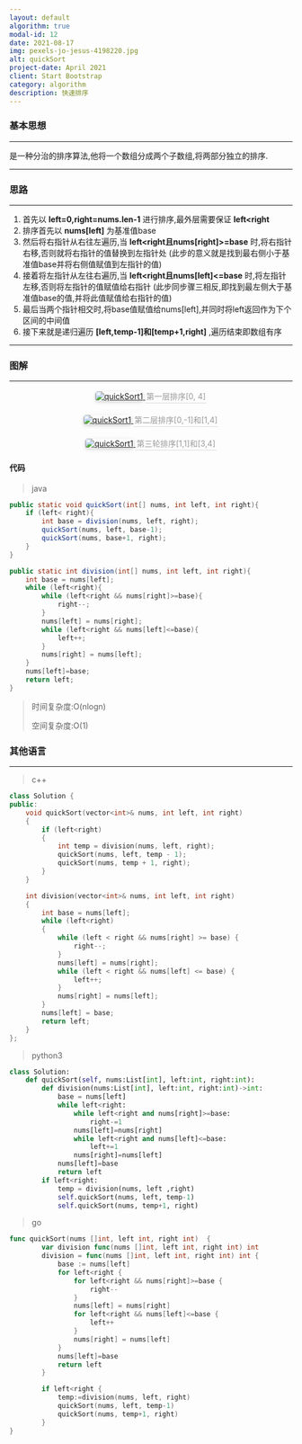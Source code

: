 ```yaml
---
layout: default
algorithm: true
modal-id: 12
date: 2021-08-17
img: pexels-jo-jesus-4198220.jpg
alt: quickSort
project-date: April 2021
client: Start Bootstrap
category: algorithm
description: 快速排序
---
```

### 基本思想
- - -
是一种分治的排序算法,他将一个数组分成两个子数组,将两部分独立的排序.
- - -

### 思路
- - -
1. 首先以 __left=0,right=nums.len-1__ 进行排序,最外层需要保证 __left<right__
2. 排序首先以 __nums[left]__ 为基准值base
3. 然后将右指针从右往左遍历,当 __left<right且nums[right]>=base__ 时,将右指针右移,否则就将右指针的值替换到左指针处 (此步的意义就是找到最右侧小于基准值base并将右侧值赋值到左指针的值)
4. 接着将左指针从左往右遍历,当 __left<right且nums[left]<=base__ 时,将左指针左移,否则将左指针的值赋值给右指针 (此步同步骤三相反,即找到最左侧大于基准值base的值,并将此值赋值给右指针的值)
5. 最后当两个指针相交时,将base值赋值给nums[left],并同时将left返回作为下个区间的中间值
6. 接下来就是递归遍历 __[left,temp-1]和[temp+1,right]__ ,遍历结束即数组有序

- - -

### 图解
- - -
<center>
    <a href="https://cdn.jsdelivr.net/gh/BiggerYellow/BiggerYellow.github.io/img/algorithm/quickSort/quickSort1.jpg">
    <img style="border-radius: 0.3125em;
    box-shadow: 0 2px 4px 0 rgba(34,36,38,.12),0 2px 10px 0 rgba(34,36,38,.08);" class="img-responsive img-centered" alt="quickSort1"
    src="https://cdn.jsdelivr.net/gh/BiggerYellow/BiggerYellow.github.io/img/algorithm/quickSort/quickSort1.jpg">
    <div style="color:orange; border-bottom: 1px solid #d9d9d9;
        display: inline-block;
        color: #999;
        padding: 2px;">第一层排序[0, 4]</div>
    </a>
</center>
<br>
<center>
    <a href="https://cdn.jsdelivr.net/gh/BiggerYellow/BiggerYellow.github.io/img/algorithm/quickSort/quickSort2.jpg">
    <img style="border-radius: 0.3125em;
    box-shadow: 0 2px 4px 0 rgba(34,36,38,.12),0 2px 10px 0 rgba(34,36,38,.08);" class="img-responsive img-centered" alt="quickSort1"
    src="https://cdn.jsdelivr.net/gh/BiggerYellow/BiggerYellow.github.io/img/algorithm/quickSort/quickSort2.jpg">
    <div style="color:orange; border-bottom: 1px solid #d9d9d9;
        display: inline-block;
        color: #999;
        padding: 2px;">第二层排序[0,-1]和[1,4]</div>
    </a>
</center>
<br>
<center>
    <a href="https://cdn.jsdelivr.net/gh/BiggerYellow/BiggerYellow.github.io/img/algorithm/quickSort/quickSort3.jpg">
    <img style="border-radius: 0.3125em;
    box-shadow: 0 2px 4px 0 rgba(34,36,38,.12),0 2px 10px 0 rgba(34,36,38,.08);" class="img-responsive img-centered" alt="quickSort1"
    src="https://cdn.jsdelivr.net/gh/BiggerYellow/BiggerYellow.github.io/img/algorithm/quickSort/quickSort3.jpg">
    <div style="color:orange; border-bottom: 1px solid #d9d9d9;
        display: inline-block;
        color: #999;
        padding: 2px;">第三轮排序[1,1]和[3,4]</div>
    </a>
</center>

#### 代码
>java

``` java
public static void quickSort(int[] nums, int left, int right){
    if (left< right){
        int base = division(nums, left, right);
        quickSort(nums, left, base-1);
        quickSort(nums, base+1, right);
    }
}

public static int division(int[] nums, int left, int right){
    int base = nums[left];
    while (left<right){
        while (left<right && nums[right]>=base){
            right--;
        }
        nums[left] = nums[right];
        while (left<right && nums[left]<=base){
            left++;
        }
        nums[right] = nums[left];
    }
    nums[left]=base;
    return left;
}
```
>时间复杂度:O(nlogn)
>
>空间复杂度:O(1)

### 其他语言
- - -
> c++

``` cpp
class Solution {
public:
	void quickSort(vector<int>& nums, int left, int right) 
	{
		if (left<right)
		{
			int temp = division(nums, left, right);
			quickSort(nums, left, temp - 1);
			quickSort(nums, temp + 1, right);
		}
	}

	int division(vector<int>& nums, int left, int right)
	{
		int base = nums[left];
		while (left<right)
		{
			while (left < right && nums[right] >= base) {
				right--;
			}
			nums[left] = nums[right];
			while (left < right && nums[left] <= base) {
				left++;
			}
			nums[right] = nums[left];
		}
		nums[left] = base;
		return left;
	}
};
```
> python3

``` python
class Solution:
    def quickSort(self, nums:List[int], left:int, right:int):
        def division(nums:List[int], left:int, right:int)->int:
            base = nums[left]
            while left<right:
                while left<right and nums[right]>=base:
                    right-=1
                nums[left]=nums[right]
                while left<right and nums[left]<=base:
                    left+=1
                nums[right]=nums[left]
            nums[left]=base
            return left
        if left<right:
            temp = division(nums, left ,right)
            self.quickSort(nums, left, temp-1)
            self.quickSort(nums, temp+1, right)
```
> go

``` go
func quickSort(nums []int, left int, right int)  {
		var division func(nums []int, left int, right int) int
		division = func(nums []int, left int, right int) int {
			base := nums[left]
			for left<right {
				for left<right && nums[right]>=base {
					right--
				}
				nums[left] = nums[right]
				for left<right && nums[left]<=base {
					left++
				}
				nums[right] = nums[left]
			}
			nums[left]=base
			return left
		}

		if left<right {
			temp:=division(nums, left, right)
			quickSort(nums, left, temp-1)
			quickSort(nums, temp+1, right)
		}
}
```